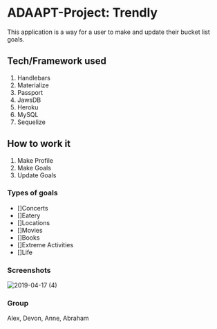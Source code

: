 # ADAAPT-Project: Trendly
This application is a way for a user to make and update their bucket list goals.

## Tech/Framework used
1. Handlebars
2. Materialize
3. Passport
4. JawsDB
5. Heroku
6. MySQL
7. Sequelize


## How to work it

1. Make Profile
2. Make Goals
3. Update Goals

### Types of goals

- []Concerts
- []Eatery
- []Locations
- []Movies
- []Books
- []Extreme Activities
- []Life

### Screenshots
![2019-04-17 (4)](https://user-images.githubusercontent.com/46547200/56295057-27f57900-60fa-11e9-9856-4093eb504c33.png)

### Group
Alex, Devon, Anne, Abraham
